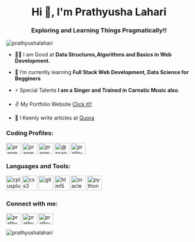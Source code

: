 <head>
  <link rel="stylesheet" href="https://cdn.jsdelivr.net/gh/devicons/devicon@v2.9.0/devicon.min.css"
 </head>
<body>
<h1 align="center">Hi 👋, I'm Prathyusha Lahari</h1>
<h3 align="center">Exploring and Learning Things Pragmatically!!</h3>

<p align="left"> <img src="https://komarev.com/ghpvc/?username=prathyushalahari&label=Profile%20views&color=0e75b6&style=flat" alt="prathyushalahari" /> </p>

- 👨‍💻 I am Good at      **Data Structures,Algorithms and Basics in Web Development.**

- 🌱 I’m currently learning **Full Stack Web Development, Data Science for Begginers**

- ⚡ Special Talents         **I am a Singer and Trained in Carnatic Music also.**

- ✌ My Portfolio Website [Click it!!](https://prathyushalahari.github.io/CV/)

- 📝 I Keenly write articles at [Quora](https://www.quora.com/profile/Prathyusha-Lahari)
 
 <h3 align="left">Coding Profiles:</h3>
<p align="left">
<a href="https://www.codechef.com/users/pragmatic_p8" target="blank"><img align="center" src="https://cdn.jsdelivr.net/npm/simple-icons@3.1.0/icons/codechef.svg" alt="pragmatic_p8" height="30" width="40" /></a>
<a href="https://www.hackerrank.com/pragmatic_p8" target="blank"><img align="center" src="https://cdn.jsdelivr.net/npm/simple-icons@3.0.1/icons/hackerrank.svg" alt="pragmatic_p8" height="30" width="40" /></a>
<a href="https://codeforces.com/profile/pragmatic_p8" target="blank"><img align="center" src="https://cdn.jsdelivr.net/npm/simple-icons@3.0.1/icons/codeforces.svg" alt="pragmatic_p8" height="30" width="40" /></a>
<a href="https://leetcode.com/pragmatic_p8/" target="blank"><img align="center" src="https://simpleicons.org/icons/leetcode.svg" alt="@pragmatic_p8" height="30" width="40" /></a>
<a href="https://auth.geeksforgeeks.org/user/prathyusha_lahari" target="blank"><img align="center" src="https://cdn.jsdelivr.net/npm/simple-icons@3.0.1/icons/geeksforgeeks.svg" alt="prathyusha_lahari" height="30" width="40" /></a>
</p>

<h3 align="left">Languages and Tools:</h3>
<a href="https://www.w3schools.com/cpp/" target="_blank"><img src="https://simpleicons.org/icons/cplusplus.svg" alt="cplusplus" width="40" height="40"/></a> 
<a href="https://www.w3schools.com/css/" target="_blank"><img src="https://simpleicons.org/icons/css3.svg" alt="css3" width="40" height="40"/></a> 
<a href="https://git-scm.com/" target="_blank"><img src="https://simpleicons.org/icons/git.svg" alt="git" width="40" height="40"/></a>
<a href="https://www.w3.org/html/" target="_blank"><img src="https://simpleicons.org/icons/html5.svg" alt="html5" width="40" height="40"/></a> 
<a href="https://www.oracle.com/" target="_blank"><img src="https://img.icons8.com/ios-filled/50/000000/sql.png" alt="oracle" width="40" height="40"/></a>
<a href="https://www.python.org" target="_blank"><img src="https://simpleicons.org/icons/python.svg" alt="python" width="40" height="40"/></a>
</p>

<h3 align="left">Connect with me:</h3><p align="left">
<a href="https://twitter.com/prathyushamaha2" target="blank"><img align="center" src="https://cdn.jsdelivr.net/npm/simple-icons@3.0.1/icons/twitter.svg" alt="prathyushamaha2" height="30" width="40" /></a>
<a href="https://linkedin.com/in/prathyusha-lahari" target="blank"><img align="center" src="https://cdn.jsdelivr.net/npm/simple-icons@3.0.1/icons/linkedin.svg" alt="prathyusha-lahari" height="30" width="40" /></a>
 <a href="https://www.quora.com/profile/Prathyusha-Lahari" target="blank"><img align="center" src="https://simpleicons.org/icons/quora.svg" alt="prathyusha-lahari" height="30" width="40" /></a>
 </p>

<p><img align="center" src="https://github-readme-stats.vercel.app/api/top-langs?username=prathyushalahari&show_icons=true&locale=en&layout=compact" alt="prathyushalahari" /></p>
</body>
